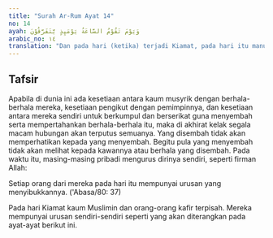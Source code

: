 ```yaml
---
title: "Surah Ar-Rum Ayat 14"
no: 14
ayah: وَيَوْمَ تَقُوْمُ السَّاعَةُ يَوْمَىِٕذٍ يَّتَفَرَّقُوْنَ 
arabic_no: ١٤
translation: "Dan pada hari (ketika) terjadi Kiamat, pada hari itu manusia terpecah-pecah (dalam kelompok). "
---
```


## Tafsir

Apabila di dunia ini ada kesetiaan antara kaum musyrik dengan berhala-berhala mereka, kesetiaan pengikut dengan pemimpinnya, dan kesetiaan antara mereka sendiri untuk berkumpul dan berserikat guna menyembah serta mempertahankan berhala-berhala itu, maka di akhirat kelak segala macam hubungan akan terputus semuanya. Yang disembah tidak akan memperhatikan kepada yang menyembah. Begitu pula yang menyembah tidak akan melihat kepada kawannya atau berhala yang disembah. Pada waktu itu, masing-masing pribadi mengurus dirinya sendiri, seperti firman Allah:

Setiap orang dari mereka pada hari itu mempunyai urusan yang menyibukkannya. ('Abasa/80: 37)

Pada hari Kiamat kaum Muslimin dan orang-orang kafir terpisah. Mereka mempunyai urusan sendiri-sendiri seperti yang akan diterangkan pada ayat-ayat berikut ini.
